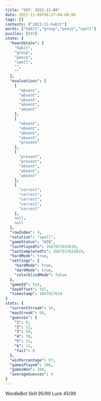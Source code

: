 ```yaml
---
title: "507: 2022-11-08"
date: 2022-11-08T06:27:04-08:00
tags: []
contests: ["2022-11-habit"]
words: ["habit","group","pence","spell"]
puzzles: [507]
state: {
  "boardState": [
    "habit",
    "group",
    "pence",
    "spell",
    "",
    ""
  ],
  "evaluations": [
    [
      "absent",
      "absent",
      "absent",
      "absent",
      "absent"
    ],
    [
      "absent",
      "absent",
      "absent",
      "absent",
      "present"
    ],
    [
      "present",
      "present",
      "absent",
      "absent",
      "absent"
    ],
    [
      "correct",
      "correct",
      "correct",
      "correct",
      "correct"
    ],
    null,
    null
  ],
  "rowIndex": 4,
  "solution": "spell",
  "gameStatus": "WIN",
  "lastPlayedTs": 1667917624819,
  "lastCompletedTs": 1667917624819,
  "hardMode": true,
  "settings": {
    "hardMode": true,
    "darkMode": true,
    "colorblindMode": false
  },
  "gameId": 514,
  "dayOffset": 507,
  "timestamp": 1667917624
}
stats: {
  "currentStreak": 16,
  "maxStreak": 69,
  "guesses": {
    "1": 0,
    "2": 12,
    "3": 50,
    "4": 76,
    "5": 51,
    "6": 11,
    "fail": 6
  },
  "winPercentage": 97,
  "gamesPlayed": 206,
  "gamesWon": 200,
  "averageGuesses": 4
}
---
```

<!-- more -->
WordleBot
Skill 95/99
Luck 45/99
